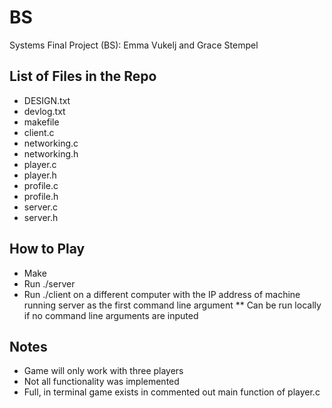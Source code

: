 # BS
Systems Final Project (BS): Emma Vukelj and Grace Stempel

## List of Files in the Repo
* DESIGN.txt
* devlog.txt
* makefile
* client.c
* networking.c
* networking.h
* player.c
* player.h
* profile.c
* profile.h
* server.c
* server.h

## How to Play
* Make
* Run ./server
* Run ./client on a different computer with the IP address of machine running server as the first command line argument
** Can be run locally if no command line arguments are inputed

## Notes
* Game will only work with three players
* Not all functionality was implemented
* Full, in terminal game exists in commented out main function of player.c